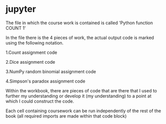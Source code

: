 # jupyter

The file in which the course work is contained is called 'Python function COUNT 1'

In the file there is the 4 pieces of work, the actual output code is marked using the following notation.

1.Count assignment code

2.Dice assignment code

3.NumPy random binomial assignment code

4.Simpson's paradox assignment code

Within the workbook, there are pieces of code that are there that I used to further my understanding or develop it (my understanding) to a point at which I could construct the code.

Each cell containing coursework can be run independently of the rest of the book (all required imports are made within that code block)
